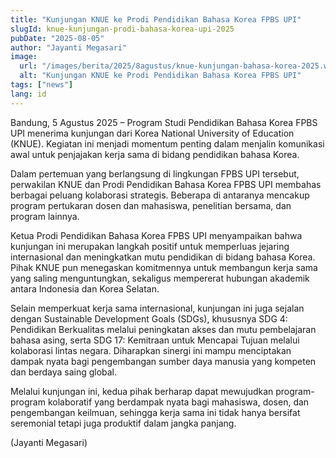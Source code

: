 ```yaml
---
title: "Kunjungan KNUE ke Prodi Pendidikan Bahasa Korea FPBS UPI"
slugId: knue-kunjungan-prodi-bahasa-korea-upi-2025
pubDate: "2025-08-05"
author: "Jayanti Megasari"
image:
  url: "/images/berita/2025/8agustus/knue-kunjungan-bahasa-korea-2025.webp"
  alt: "Kunjungan KNUE ke Prodi Pendidikan Bahasa Korea FPBS UPI"
tags: ["news"]
lang: id
---
```


Bandung, 5 Agustus 2025 – Program Studi Pendidikan Bahasa Korea FPBS UPI menerima kunjungan dari Korea National University of Education (KNUE). Kegiatan ini menjadi momentum penting dalam menjalin komunikasi awal untuk penjajakan kerja sama di bidang pendidikan bahasa Korea.  

Dalam pertemuan yang berlangsung di lingkungan FPBS UPI tersebut, perwakilan KNUE dan Prodi Pendidikan Bahasa Korea FPBS UPI membahas berbagai peluang kolaborasi strategis. Beberapa di antaranya mencakup program pertukaran dosen dan mahasiswa, penelitian bersama, dan program lainnya.  

Ketua Prodi Pendidikan Bahasa Korea FPBS UPI menyampaikan bahwa kunjungan ini merupakan langkah positif untuk memperluas jejaring internasional dan meningkatkan mutu pendidikan di bidang bahasa Korea. Pihak KNUE pun menegaskan komitmennya untuk membangun kerja sama yang saling menguntungkan, sekaligus mempererat hubungan akademik antara Indonesia dan Korea Selatan.  

Selain memperkuat kerja sama internasional, kunjungan ini juga sejalan dengan Sustainable Development Goals (SDGs), khususnya SDG 4: Pendidikan Berkualitas melalui peningkatan akses dan mutu pembelajaran bahasa asing, serta SDG 17: Kemitraan untuk Mencapai Tujuan melalui kolaborasi lintas negara. Diharapkan sinergi ini mampu menciptakan dampak nyata bagi pengembangan sumber daya manusia yang kompeten dan berdaya saing global.  

Melalui kunjungan ini, kedua pihak berharap dapat mewujudkan program-program kolaboratif yang berdampak nyata bagi mahasiswa, dosen, dan pengembangan keilmuan, sehingga kerja sama ini tidak hanya bersifat seremonial tetapi juga produktif dalam jangka panjang.  

(Jayanti Megasari)
